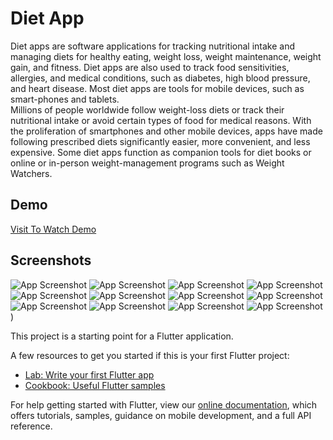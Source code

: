 
# Diet App 

Diet apps are software applications for tracking nutritional intake and managing diets for healthy eating, weight loss, weight maintenance, weight gain, and fitness. Diet apps are also used to track food sensitivities, allergies, and medical conditions, such as diabetes, high blood pressure, and heart disease. Most diet apps are tools for mobile devices, such as smart-phones and tablets.
<br/>
Millions of people worldwide follow weight-loss diets or track their nutritional intake or avoid certain types of food for medical reasons. With the proliferation of smartphones and other mobile devices, apps have made following prescribed diets significantly easier, more convenient, and less expensive. Some diet apps function as companion tools for diet books or online or in-person weight-management programs such as Weight Watchers.
<br/>
## Demo 
<a href="https://drive.google.com/drive/folders/1ntsGdU-pB9LlKg6wN139AjMlN26ZnUfd?usp=sharing">Visit To Watch Demo</a>
## Screenshots
![App Screenshot](https://res.cloudinary.com/de6wqnjl3/image/upload/c_scale,h_400,w_200/v1659190827/My%20app%20sceanshots/diet%20app/Screenshot_1659190455_kci0db.png)
![App Screenshot](https://res.cloudinary.com/de6wqnjl3/image/upload/c_scale,h_400,w_200/v1659190814/My%20app%20sceanshots/diet%20app/Screenshot_1659190449_b2hfvw.png)
![App Screenshot](https://res.cloudinary.com/de6wqnjl3/image/upload/c_scale,h_400,w_200/v1659190826/My%20app%20sceanshots/diet%20app/Screenshot_1659190515_hmmblf.png   )
![App Screenshot](https://res.cloudinary.com/de6wqnjl3/image/upload/c_scale,h_400,w_200/v1659190826/My%20app%20sceanshots/diet%20app/Screenshot_1659190459_lssbju.png)
![App Screenshot](https://res.cloudinary.com/de6wqnjl3/image/upload/c_scale,h_400,w_200/v1659190824/My%20app%20sceanshots/diet%20app/Screenshot_1659190558_a4s8yf.png)
![App Screenshot](https://res.cloudinary.com/de6wqnjl3/image/upload/c_scale,h_400,w_200/v1659190822/My%20app%20sceanshots/diet%20app/Screenshot_1659190541_zvqbw2.png)
![App Screenshot](https://res.cloudinary.com/de6wqnjl3/image/upload/c_scale,h_400,w_200/v1659190821/My%20app%20sceanshots/diet%20app/Screenshot_1659190474_ylv020.png)
![App Screenshot](https://res.cloudinary.com/de6wqnjl3/image/upload/c_scale,h_400,w_200/v1659190814/My%20app%20sceanshots/diet%20app/Screenshot_1659189859_ouygfe.png)
![App Screenshot](https://res.cloudinary.com/de6wqnjl3/image/upload/c_scale,h_400,w_200/v1659190813/My%20app%20sceanshots/diet%20app/Screenshot_1659189878_s6ck5i.png)
![App Screenshot](https://res.cloudinary.com/de6wqnjl3/image/upload/c_scale,h_400,w_200/v1659190822/My%20app%20sceanshots/diet%20app/Screenshot_1659190464_qxic2y.png)
![App Screenshot](https://res.cloudinary.com/de6wqnjl3/image/upload/c_scale,h_400,w_200/v1659190824/My%20app%20sceanshots/diet%20app/Screenshot_1659190548_n7ym42.png)
![App Screenshot](https://res.cloudinary.com/de6wqnjl3/image/upload/c_scale,h_400,w_200/v1659191990/My%20app%20sceanshots/diet%20app/Screenshot_1659191959_x6g5gb.png))




This project is a starting point for a Flutter application.

A few resources to get you started if this is your first Flutter project:

- [Lab: Write your first Flutter app](https://flutter.dev/docs/get-started/codelab)
- [Cookbook: Useful Flutter samples](https://flutter.dev/docs/cookbook)

For help getting started with Flutter, view our
[online documentation](https://flutter.dev/docs), which offers tutorials,
samples, guidance on mobile development, and a full API reference.

